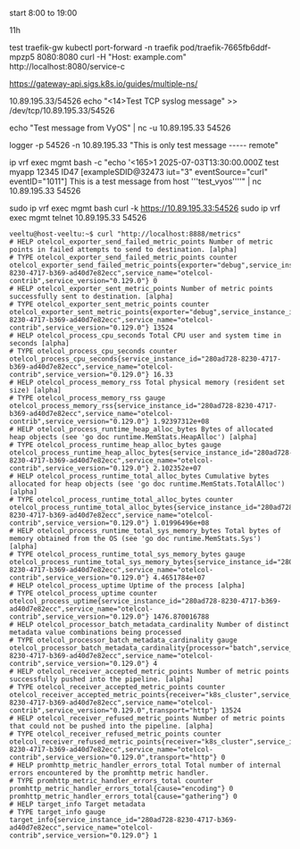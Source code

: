 start 8:00
to 19:00

11h

test traefik-gw
kubectl port-forward -n traefik pod/traefik-7665fb6ddf-mpzp5 8080:8080
curl -H "Host: example.com" http://localhost:8080/service-c



https://gateway-api.sigs.k8s.io/guides/multiple-ns/

10.89.195.33/54526
 echo "<14>Test TCP syslog message" >> /dev/tcp/10.89.195.33/54526

 echo "Test message from VyOS" | nc -u 10.89.195.33 54526

logger -p 54526 -n 10.89.195.33 "This is only test message ----- remote"

ip vrf exec mgmt bash -c "echo '<165>1 2025-07-03T13:30:00.000Z test myapp 12345 ID47 [exampleSDID@32473 iut=\"3\" eventSource=\"curl\" eventID=\"1011\"] This is a test message from host '\''test_vyos'\'''" | nc 10.89.195.33 54526

sudo ip vrf exec mgmt bash curl -k https://10.89.195.33:54526
 sudo ip vrf exec mgmt telnet 10.89.195.33 54526

```otel/metrics endpoit
veeltu@host-veeltu:~$ curl "http://localhost:8888/metrics"
# HELP otelcol_exporter_send_failed_metric_points Number of metric points in failed attempts to send to destination. [alpha]
# TYPE otelcol_exporter_send_failed_metric_points counter
otelcol_exporter_send_failed_metric_points{exporter="debug",service_instance_id="280ad728-8230-4717-b369-ad40d7e82ecc",service_name="otelcol-contrib",service_version="0.129.0"} 0
# HELP otelcol_exporter_sent_metric_points Number of metric points successfully sent to destination. [alpha]
# TYPE otelcol_exporter_sent_metric_points counter
otelcol_exporter_sent_metric_points{exporter="debug",service_instance_id="280ad728-8230-4717-b369-ad40d7e82ecc",service_name="otelcol-contrib",service_version="0.129.0"} 13524
# HELP otelcol_process_cpu_seconds Total CPU user and system time in seconds [alpha]
# TYPE otelcol_process_cpu_seconds counter
otelcol_process_cpu_seconds{service_instance_id="280ad728-8230-4717-b369-ad40d7e82ecc",service_name="otelcol-contrib",service_version="0.129.0"} 16.33
# HELP otelcol_process_memory_rss Total physical memory (resident set size) [alpha]
# TYPE otelcol_process_memory_rss gauge
otelcol_process_memory_rss{service_instance_id="280ad728-8230-4717-b369-ad40d7e82ecc",service_name="otelcol-contrib",service_version="0.129.0"} 1.92397312e+08
# HELP otelcol_process_runtime_heap_alloc_bytes Bytes of allocated heap objects (see 'go doc runtime.MemStats.HeapAlloc') [alpha]
# TYPE otelcol_process_runtime_heap_alloc_bytes gauge
otelcol_process_runtime_heap_alloc_bytes{service_instance_id="280ad728-8230-4717-b369-ad40d7e82ecc",service_name="otelcol-contrib",service_version="0.129.0"} 2.102352e+07
# HELP otelcol_process_runtime_total_alloc_bytes Cumulative bytes allocated for heap objects (see 'go doc runtime.MemStats.TotalAlloc') [alpha]
# TYPE otelcol_process_runtime_total_alloc_bytes counter
otelcol_process_runtime_total_alloc_bytes{service_instance_id="280ad728-8230-4717-b369-ad40d7e82ecc",service_name="otelcol-contrib",service_version="0.129.0"} 1.01996496e+08
# HELP otelcol_process_runtime_total_sys_memory_bytes Total bytes of memory obtained from the OS (see 'go doc runtime.MemStats.Sys') [alpha]
# TYPE otelcol_process_runtime_total_sys_memory_bytes gauge
otelcol_process_runtime_total_sys_memory_bytes{service_instance_id="280ad728-8230-4717-b369-ad40d7e82ecc",service_name="otelcol-contrib",service_version="0.129.0"} 4.4651784e+07
# HELP otelcol_process_uptime Uptime of the process [alpha]
# TYPE otelcol_process_uptime counter
otelcol_process_uptime{service_instance_id="280ad728-8230-4717-b369-ad40d7e82ecc",service_name="otelcol-contrib",service_version="0.129.0"} 1476.870016788
# HELP otelcol_processor_batch_metadata_cardinality Number of distinct metadata value combinations being processed
# TYPE otelcol_processor_batch_metadata_cardinality gauge
otelcol_processor_batch_metadata_cardinality{processor="batch",service_instance_id="280ad728-8230-4717-b369-ad40d7e82ecc",service_name="otelcol-contrib",service_version="0.129.0"} 4
# HELP otelcol_receiver_accepted_metric_points Number of metric points successfully pushed into the pipeline. [alpha]
# TYPE otelcol_receiver_accepted_metric_points counter
otelcol_receiver_accepted_metric_points{receiver="k8s_cluster",service_instance_id="280ad728-8230-4717-b369-ad40d7e82ecc",service_name="otelcol-contrib",service_version="0.129.0",transport="http"} 13524
# HELP otelcol_receiver_refused_metric_points Number of metric points that could not be pushed into the pipeline. [alpha]
# TYPE otelcol_receiver_refused_metric_points counter
otelcol_receiver_refused_metric_points{receiver="k8s_cluster",service_instance_id="280ad728-8230-4717-b369-ad40d7e82ecc",service_name="otelcol-contrib",service_version="0.129.0",transport="http"} 0
# HELP promhttp_metric_handler_errors_total Total number of internal errors encountered by the promhttp metric handler.
# TYPE promhttp_metric_handler_errors_total counter
promhttp_metric_handler_errors_total{cause="encoding"} 0
promhttp_metric_handler_errors_total{cause="gathering"} 0
# HELP target_info Target metadata
# TYPE target_info gauge
target_info{service_instance_id="280ad728-8230-4717-b369-ad40d7e82ecc",service_name="otelcol-contrib",service_version="0.129.0"} 1
```
